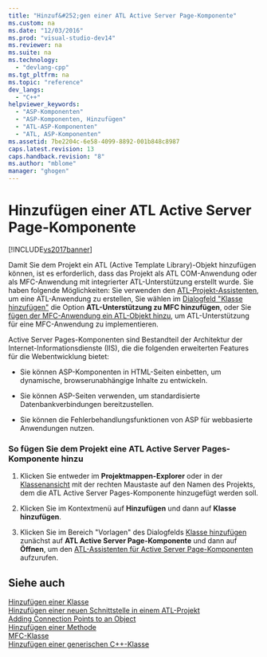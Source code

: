 ```yaml
---
title: "Hinzuf&#252;gen einer ATL Active Server Page-Komponente"
ms.custom: na
ms.date: "12/03/2016"
ms.prod: "visual-studio-dev14"
ms.reviewer: na
ms.suite: na
ms.technology: 
  - "devlang-cpp"
ms.tgt_pltfrm: na
ms.topic: "reference"
dev_langs: 
  - "C++"
helpviewer_keywords: 
  - "ASP-Komponenten"
  - "ASP-Komponenten, Hinzufügen"
  - "ATL-ASP-Komponenten"
  - "ATL, ASP-Komponenten"
ms.assetid: 7be2204c-6e58-4099-8892-001b848c8987
caps.latest.revision: 13
caps.handback.revision: "8"
ms.author: "mblome"
manager: "ghogen"
---
```

# Hinzuf&#252;gen einer ATL Active Server Page-Komponente
[!INCLUDE[vs2017banner](../../assembler/inline/includes/vs2017banner.md)]

Damit Sie dem Projekt ein ATL \(Active Template Library\)\-Objekt hinzufügen können, ist es erforderlich, dass das Projekt als ATL COM\-Anwendung oder als MFC\-Anwendung mit integrierter ATL\-Unterstützung erstellt wurde.  Sie haben folgende Möglichkeiten: Sie verwenden den [ATL\-Projekt\-Assistenten](../../atl/reference/atl-project-wizard.md), um eine ATL\-Anwendung zu erstellen, Sie wählen im [Dialogfeld "Klasse hinzufügen"](../../ide/add-class-dialog-box.md) die Option **ATL\-Unterstützung zu MFC hinzufügen**, oder Sie [fügen der MFC\-Anwendung ein ATL\-Objekt hinzu](../../mfc/reference/adding-atl-support-to-your-mfc-project.md), um ATL\-Unterstützung für eine MFC\-Anwendung zu implementieren.  
  
 Active Server Pages\-Komponenten sind Bestandteil der Architektur der Internet\-Informationsdienste \(IIS\), die die folgenden erweiterten Features für die Webentwicklung bietet:  
  
-   Sie können ASP\-Komponenten in HTML\-Seiten einbetten, um dynamische, browserunabhängige Inhalte zu entwickeln.  
  
-   Sie können ASP\-Seiten verwenden, um standardisierte Datenbankverbindungen bereitzustellen.  
  
-   Sie können die Fehlerbehandlungsfunktionen von ASP für webbasierte Anwendungen nutzen.  
  
### So fügen Sie dem Projekt eine ATL Active Server Pages\-Komponente hinzu  
  
1.  Klicken Sie entweder im **Projektmappen\-Explorer** oder in der [Klassenansicht](assetId:///8d7430a9-3e33-454c-a9e1-a85e3d2db925) mit der rechten Maustaste auf den Namen des Projekts, dem die ATL Active Server Pages\-Komponente hinzugefügt werden soll.  
  
2.  Klicken Sie im Kontextmenü auf **Hinzufügen** und dann auf **Klasse hinzufügen**.  
  
3.  Klicken Sie im Bereich "Vorlagen" des Dialogfelds [Klasse hinzufügen](../../ide/add-class-dialog-box.md) zunächst auf **ATL Active Server Page\-Komponente** und dann auf **Öffnen**, um den [ATL\-Assistenten für Active Server Page\-Komponenten](../../atl/reference/atl-active-server-page-component-wizard.md) aufzurufen.  
  
## Siehe auch  
 [Hinzufügen einer Klasse](../../ide/adding-a-class-visual-cpp.md)   
 [Hinzufügen einer neuen Schnittstelle in einem ATL\-Projekt](../../atl/reference/adding-a-new-interface-in-an-atl-project.md)   
 [Adding Connection Points to an Object](../../atl/adding-connection-points-to-an-object.md)   
 [Hinzufügen einer Methode](../../ide/adding-a-method-visual-cpp.md)   
 [MFC\-Klasse](../../mfc/reference/adding-an-mfc-class.md)   
 [Hinzufügen einer generischen C\+\+\-Klasse](../../ide/adding-a-generic-cpp-class.md)